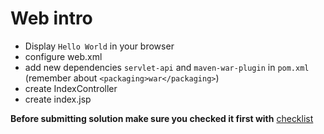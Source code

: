 # Web intro

- Display `Hello World` in your browser
- configure web.xml
- add new dependencies `servlet-api` and `maven-war-plugin` in `pom.xml` (remember about `<packaging>war</packaging>`)
- create IndexController
- create index.jsp

__Before submitting solution make sure you checked it first with__ [checklist](https://mate-academy.github.io/jv-program-fulltime/03_web/checklist/01_servlets_intro_checklist.html)
